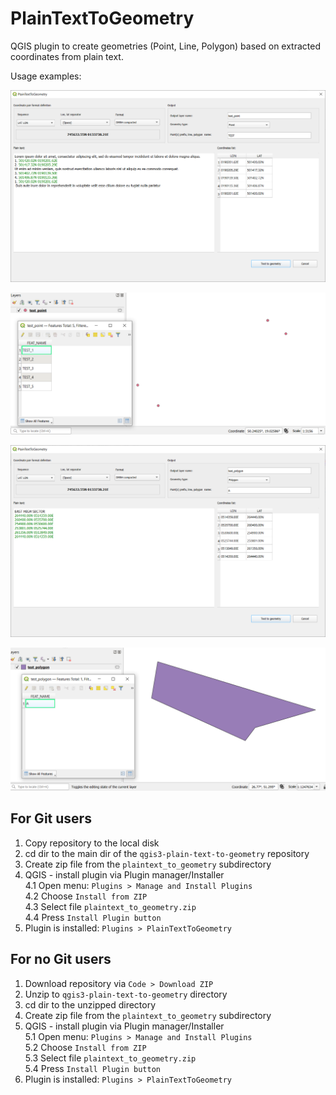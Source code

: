 # PlainTextToGeometry

QGIS plugin to create geometries (Point, Line, Polygon) based on extracted coordinates from plain text.

Usage examples:

![img](img//points_example_input.png)

![img](img//points_example_result.png)

![img](img//polygon_example_input.png)

![img](img//polygon_example_result.png)

## For Git users <a name=git_user>

1. Copy repository to the local disk
2. cd dir to the main dir of the `qgis3-plain-text-to-geometry` repository
3. Create zip file from the `plaintext_to_geometry` subdirectory
4. QGIS - install plugin via Plugin manager/Installer  
   4.1 Open menu: `Plugins > Manage and Install Plugins`  
   4.2 Choose `Install from ZIP`  
   4.3 Select file `plaintext_to_geometry.zip`  
   4.4 Press `Install Plugin button` 
5. Plugin is installed: `Plugins > PlainTextToGeometry`

## For no Git users <a name=no_git_user>

1. Download repository via `Code > Download ZIP`
2. Unzip to `qgis3-plain-text-to-geometry` directory
3. cd dir to the unzipped directory
4. Create zip file from the `plaintext_to_geometry` subdirectory
5. QGIS - install plugin via Plugin manager/Installer  
   5.1 Open menu: `Plugins > Manage and Install Plugins`   
   5.2 Choose `Install from ZIP`  
   5.3 Select file `plaintext_to_geometry.zip`  
   5.4 Press `Install Plugin button`  
6. Plugin is installed: `Plugins > PlainTextToGeometry`